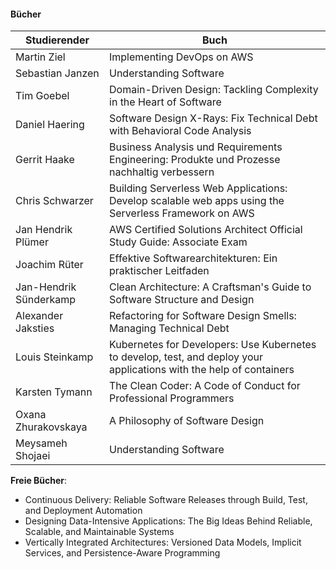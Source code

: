 #### Bücher


| Studierender                  | Buch                                                   |
|-------------------------------|--------------------------------------------------------|
|   Martin Ziel                 | Implementing DevOps on AWS |
|   Sebastian Janzen            | Understanding Software |
|   Tim Goebel                  | Domain-Driven Design: Tackling Complexity in the Heart of Software |
|   Daniel Haering              | Software Design X-Rays: Fix Technical Debt with Behavioral Code Analysis |
|   Gerrit Haake                | Business Analysis und Requirements Engineering: Produkte und Prozesse nachhaltig verbessern |
|   Chris Schwarzer             | Building Serverless Web Applications: Develop scalable web apps using the Serverless Framework on AWS |
|   Jan Hendrik Plümer          | AWS Certified Solutions Architect Official Study Guide: Associate Exam |
|   Joachim Rüter               | Effektive Softwarearchitekturen: Ein praktischer Leitfaden |
|   Jan-Hendrik Sünderkamp      | Clean Architecture: A Craftsman's Guide to Software Structure and Design |
|   Alexander Jaksties          | Refactoring for Software Design Smells: Managing Technical Debt |
|   Louis Steinkamp             | Kubernetes for Developers: Use Kubernetes to develop, test, and deploy your applications with the help of containers |
|   Karsten Tymann              | The Clean Coder: A Code of Conduct for Professional Programmers |
|   Oxana Zhurakovskaya         | A Philosophy of Software Design |
|   Meysameh Shojaei            | Understanding Software |

__Freie Bücher__: 
- Continuous Delivery: Reliable Software Releases through Build, Test, and Deployment Automation
- Designing Data-Intensive Applications: The Big Ideas Behind Reliable, Scalable, and Maintainable Systems
- Vertically Integrated Architectures: Versioned Data Models, Implicit Services, and Persistence-Aware Programming
